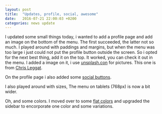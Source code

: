 ```yaml
---
layout: post
title:  "Updates, profile, social, awesome"
date:   2016-07-21 22:00:03 +0200
categories: news update
---
```


I updated some small things today, i wanted to add a profile page and add an image on the bottom of the menu.
The first succeeded, the latter not so much. I played around with paddings and margins, but when the menu was too large i just could not put the profile button outside the screen.
So i opted for the next best thing, add it on the top. It worked, you can check it out in the menu.
I added a image on it, i use [unsplash.con][unsplash] for pictures. This one is from [Chris Leggat][unsplash-image].

On the profile page i also added some [social buttons][bootstrap-social].

I also played around with sizes, The menu on tablets (768px) is now a bit wider.

Oh, and some colors. I moved over to some [flat colors][flatuicolors] and upgraded the sidebar to encorporate one color and some variations.

[bootstrap-social]: https://lipis.github.io/bootstrap-social/
[unsplash-image]: https://unsplash.com/photos/JAkWUtmsFXM
[unsplash]: https://unsplash.com/
[flatuicolors]: https://flatuicolors.com
